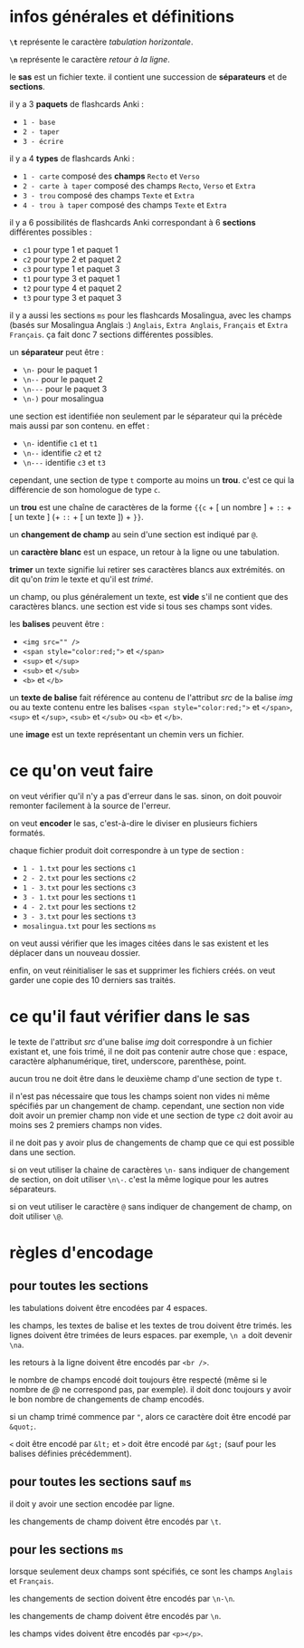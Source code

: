 # infos générales et définitions

**`\t`** représente le caractère *tabulation horizontale*.

**`\n`** représente le caractère *retour à la ligne*.

le **sas** est un fichier texte. il contient une succession de **séparateurs** et de **sections**.

il y a 3 **paquets** de flashcards Anki :
- `1 - base`
- `2 - taper`
- `3 - écrire`

il y a 4 **types** de flashcards Anki :
- `1 - carte` composé des **champs** `Recto` et `Verso`
- `2 - carte à taper` composé des champs `Recto`, `Verso` et `Extra`
- `3 - trou` composé des champs `Texte` et `Extra`
- `4 - trou à taper` composé des champs `Texte` et `Extra`

il y a 6 possibilités de flashcards Anki correspondant à 6 **sections** différentes possibles :
- `c1` pour type 1 et paquet 1
- `c2` pour type 2 et paquet 2
- `c3` pour type 1 et paquet 3
- `t1` pour type 3 et paquet 1
- `t2` pour type 4 et paquet 2
- `t3` pour type 3 et paquet 3

il y a aussi les sections `ms` pour les flashcards Mosalingua, avec les champs (basés sur Mosalingua Anglais :) `Anglais`, `Extra Anglais`, `Français` et `Extra Français`.
ça fait donc 7 sections différentes possibles.

un **séparateur** peut être :
- `\n-` pour le paquet 1
- `\n--` pour le paquet 2
- `\n---` pour le paquet 3
- `\n-)` pour mosalingua

une section est identifiée non seulement par le séparateur qui la précède mais aussi par son contenu. en effet :

- `\n-` identifie `c1` et `t1`
- `\n--` identifie `c2` et `t2`
- `\n---` identifie `c3` et `t3`

cependant, une section de type `t` comporte au moins un **trou**. c'est ce qui la différencie de son homologue de type `c`.

un **trou** est une chaîne de caractères de la forme `{{c` + [ un nombre ] + `::` + [ un texte ] (+ `::` + [ un texte ]) + `}}`.

un **changement de champ** au sein d'une section est indiqué par `@`.

un **caractère blanc** est un espace, un retour à la ligne ou une tabulation.

**trimer** un texte signifie lui retirer ses caractères blancs aux extrémités. on dit qu'on *trim* le texte et qu'il est *trimé*.

un champ, ou plus généralement un texte, est **vide** s'il ne contient que des caractères blancs. une section est vide si tous ses champs sont vides.

les **balises** peuvent être :

- `<img src="" />`
- `<span style="color:red;">` et `</span>`
- `<sup>` et `</sup>`
- `<sub>` et `</sub>`
- `<b>` et `</b>`

un **texte de balise** fait référence au contenu de l'attribut *src* de la balise *img* ou au texte contenu entre les balises `<span style="color:red;">` et `</span>`, `<sup>` et `</sup>`, `<sub>` et `</sub>` ou `<b>` et `</b>`.

une **image** est un texte représentant un chemin vers un fichier.

# ce qu'on veut faire

on veut vérifier qu'il n'y a pas d'erreur dans le sas. sinon, on doit pouvoir remonter facilement à la source de l'erreur.

on veut **encoder** le sas, c'est-à-dire le diviser en plusieurs fichiers formatés.

chaque fichier produit doit correspondre à un type de section :
- `1 - 1.txt` pour les sections `c1`
- `2 - 2.txt` pour les sections `c2`
- `1 - 3.txt` pour les sections `c3`
- `3 - 1.txt` pour les sections `t1`
- `4 - 2.txt` pour les sections `t2`
- `3 - 3.txt` pour les sections `t3`
- `mosalingua.txt` pour les sections `ms`

on veut aussi vérifier que les images citées dans le sas existent et les déplacer dans un nouveau dossier.

enfin, on veut réinitialiser le sas et supprimer les fichiers créés. on veut garder une copie des 10 derniers sas traités.

# ce qu'il faut vérifier dans le sas

le texte de l'attribut *src* d'une balise *img* doit correspondre à un fichier existant et, une fois trimé, il ne doit pas contenir autre chose que : espace, caractère alphanumérique, tiret, underscore, parenthèse, point.

aucun trou ne doit être dans le deuxième champ d'une section de type `t`.

il n'est pas nécessaire que tous les champs soient non vides ni même spécifiés par un changement de champ. cependant, une section non vide doit avoir un premier champ non vide et une section de type `c2` doit avoir au moins ses 2 premiers champs non vides.

il ne doit pas y avoir plus de changements de champ que ce qui est possible dans une section.

si on veut utiliser la chaine de caractères `\n-` sans indiquer de changement de section, on doit utiliser `\n\-`. c'est la même logique pour les autres séparateurs.

si on veut utiliser le caractère `@` sans indiquer de changement de champ, on doit utiliser `\@`.

# règles d'encodage

## pour toutes les sections

les tabulations doivent être encodées par 4 espaces.

les champs, les textes de balise et les textes de trou doivent être trimés.
les lignes doivent être trimées de leurs espaces. par exemple, `\n a` doit devenir `\na`.

les retours à la ligne doivent être encodés par `<br />`.

le nombre de champs encodé doit toujours être respecté (même si le nombre de *@* ne correspond pas, par exemple). il doit donc toujours y avoir le bon nombre de changements de champ encodés.

si un champ trimé commence par `"`, alors ce caractère doit être encodé par `&quot;`.

`<` doit être encodé par `&lt;` et `>` doit être encodé par `&gt;` (sauf pour les balises définies précédemment).

## pour toutes les sections sauf `ms`

il doit y avoir une section encodée par ligne.

les changements de champ doivent être encodés par `\t`.

## pour les sections `ms`

lorsque seulement deux champs sont spécifiés, ce sont les champs `Anglais` et `Français`.

les changements de section doivent être encodés par `\n-\n`.

les changements de champ doivent être encodés par `\n`.

les champs vides doivent être encodés par `<p></p>`.
